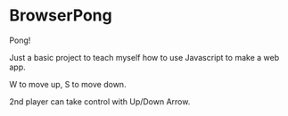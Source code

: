 # BrowserPong
Pong!

Just a basic project to teach myself how to use Javascript to make a web app.


W to move up, S to move down.

2nd player can take control with Up/Down Arrow.
